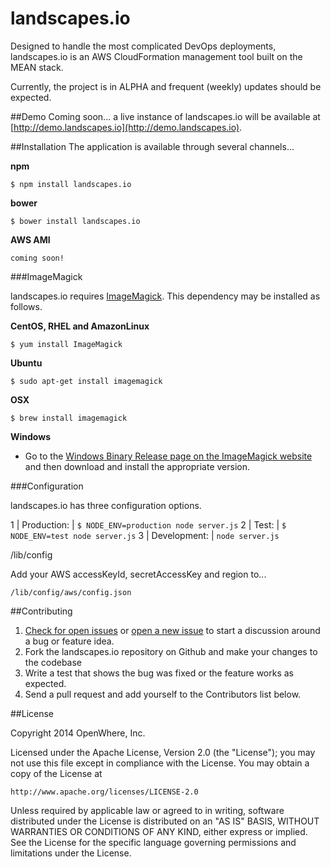 landscapes.io
===============
Designed to handle the most complicated DevOps deployments, landscapes.io is an AWS CloudFormation management tool built on the MEAN stack.

Currently, the project is in ALPHA and frequent (weekly) updates should be expected.

##Demo
Coming soon... a live instance of landscapes.io will be available at [http://demo.landscapes.io](http://demo.landscapes.io).


##Installation
The application is available through several channels...

**npm**

    $ npm install landscapes.io

**bower**

    $ bower install landscapes.io


**AWS AMI**

    coming soon!


###ImageMagick

landscapes.io requires [ImageMagick](http://www.imagemagick.org). This dependency may be installed as follows.

**CentOS, RHEL and AmazonLinux**

	$ yum install ImageMagick


**Ubuntu**

	$ sudo apt-get install imagemagick


**OSX**

	$ brew install imagemagick


**Windows**

* Go to the [Windows Binary Release page on the ImageMagick website](http://www.imagemagick.org/script/binary-releases.php#windows) and then download and install the appropriate version.


###Configuration

landscapes.io has three configuration options.

1  | Production:  | `$ NODE_ENV=production node server.js`
2  | Test:        | `$ NODE_ENV=test node server.js`
3  | Development: | `node server.js`


/lib/config

Add your AWS accessKeyId, secretAccessKey and region to... 

    /lib/config/aws/config.json

##Contributing
1. [Check for open issues](https://github.com/OpenWhere/landscapes.io/issues) or [open a new issue](https://github.com/OpenWhere/landscapes.io/issues/new) to start a discussion around a bug or feature idea.
2. Fork the landscapes.io repository on Github and make your changes to the codebase
3. Write a test that shows the bug was fixed or the feature works as expected.
4. Send a pull request and add yourself to the Contributors list below.


##License

Copyright 2014 OpenWhere, Inc.

Licensed under the Apache License, Version 2.0 (the "License");
you may not use this file except in compliance with the License.
You may obtain a copy of the License at

    http://www.apache.org/licenses/LICENSE-2.0

Unless required by applicable law or agreed to in writing, software
distributed under the License is distributed on an "AS IS" BASIS,
WITHOUT WARRANTIES OR CONDITIONS OF ANY KIND, either express or implied.
See the License for the specific language governing permissions and
limitations under the License.